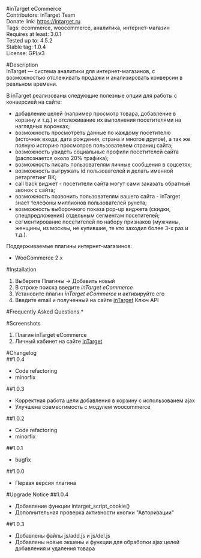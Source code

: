 #inTarget eCommerce  
Contributors: inTarget Team  
Donate link: https://intarget.ru  
Tags: ecommerce, woocommerce, аналитика, интернет-магазин  
Requires at least: 3.0.1  
Tested up to: 4.5.2  
Stable tag: 1.0.4  
License: GPLv3  

#Description  
InTarget — система аналитики для интернет-магазинов, с возможностью отслеживать продажи и анализировать конверсии в реальном времени.  

В inTarget реализованы следующие полезные опции для работы с конверсией на сайте:
* добавление целей (например просмотр товара, добавление в корзину и т.д.) и отслеживание их выполнения посетителями на наглядных воронках;
* возможность просмотреть данные по каждому посетителю (источник входа, дата рождения, страна и многое другое), а так же полную историю просмотров пользователем страниц сайта;
* возможность увидеть социальные профили посетителей сайта (распознается около 20% трафика);
* возможность писать пользователям личные сообщения в соцсетях;
* возможность выгружать id пользователей и делать именной ретаргетинг ВК;
* call back виджет - посетители сайта могут сами заказать обратный звонок с сайта;
* возможность позвонить пользователям вашего сайта - inTarget знает телефоны миллионов пользователей рунета; 
* возможность выборочного показа pop-up виджета (скидки, спецпредложения) отдельным сегментам посетителей;
* сегментирование посетителей по набору признаков (мужчины, женщины, из москвы, не купившие, те кто заходил более 3-х раз и т.д.).

Поддерживаемые плагины интернет-магазинов:
* WooCommerce 2.x

#Installation  
 1. Выберите Плагины -> Добавить новый
 2. В строке поиска введите *inTarget eCommerce*
 3. Установите плагин *inTarget eCommerce* и активируйте его
 4. Введите email и полученный на сайте [inTarget](https://intarget.ru) Ключ API

#Frequently Asked Questions
*

#Screenshots  
1. Плагин inTarget eCommerce
2. Личный кабинет на сайте [inTarget](https://intarget.ru)

#Changelog  
##1.0.4
* Code refactoring
* minorfix

##1.0.3
* Корректная работа цели добавления в корзину с использоваием ajax
* Улучшена совместимость с модулем woocommerce

##1.0.2
* Code refactoring
* minorfix

##1.0.1
* bugfix

##1.0.0
* Первая версия плагина

#Upgrade Notice
##1.0.4
* Добавление функции intarget_script_cookie()
* Дополнительная проверка активности кнопки "Авторизации"

##1.0.3
* Добавлены файлы js/add.js и js/del.js
* Добавлены новые экшены и функции для обработки ajax целей добавления и удаления товара

